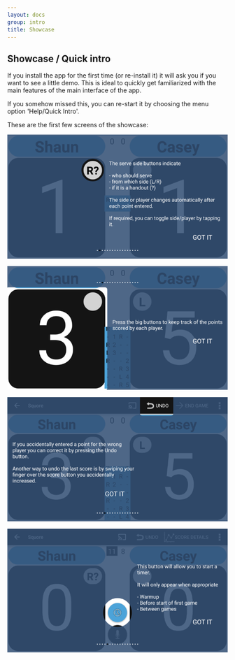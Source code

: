 ```yaml
---
layout: docs
group: intro
title: Showcase
---
```

## Showcase / Quick intro

If you install the app for the first time (or re-install it) it will ask you if you want to see a little demo.
This is ideal to quickly get familiarized with the main features of the main interface of the app.

If you somehow missed this, you can re-start it by choosing the menu option 'Help/Quick Intro'.

These are the first few screens of the showcase:

![Squore showcase 01"](../img/sb.showcase.01.png)

![Squore showcase 02"](../img/sb.showcase.02.png)

![Squore showcase 03"](../img/sb.showcase.03.png)

![Squore showcase 04"](../img/sb.showcase.04.png)


